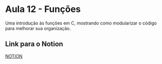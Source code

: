 # Aula 12 - Funções

Uma introdução às funções em C, mostrando como modularizar o código para melhorar sua organização.

## Link para o Notion

[NOTION](https://jgabsx.notion.site/Aula-12-Fun-es-d85ce3c0033f4e748e97247d4d6efc3d?pvs=74)